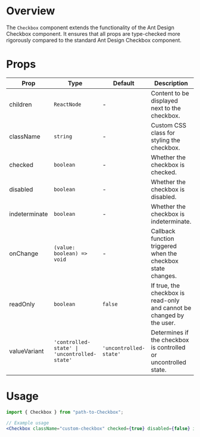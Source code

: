 # Overview

The `Checkbox` component extends the functionality of the Ant Design Checkbox component. It ensures that all props are type-checked more rigorously compared to the standard Ant Design Checkbox component.

# Props

| Prop          | Type                                         | Default                | Description                                                           |
| ------------- | -------------------------------------------- | ---------------------- | --------------------------------------------------------------------- |
| children      | `ReactNode`                                  | -                      | Content to be displayed next to the checkbox.                         |
| className     | `string`                                     | -                      | Custom CSS class for styling the checkbox.                            |
| checked       | `boolean`                                    | -                      | Whether the checkbox is checked.                                      |
| disabled      | `boolean`                                    | -                      | Whether the checkbox is disabled.                                     |
| indeterminate | `boolean`                                    | -                      | Whether the checkbox is indeterminate.                                |
| onChange      | `(value: boolean) => void`                   | -                      | Callback function triggered when the checkbox state changes.          |
| readOnly      | `boolean`                                    | `false`                | If true, the checkbox is read-only and cannot be changed by the user. |
| valueVariant  | `'controlled-state' \| 'uncontrolled-state'` | `'uncontrolled-state'` | Determines if the checkbox is controlled or uncontrolled state.       |

# Usage

```jsx
import { Checkbox } from "path-to-Checkbox";

// Example usage
<Checkbox className="custom-checkbox" checked={true} disabled={false} indeterminate={false} onChange={(value) => console.log(value)} />;
```

